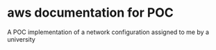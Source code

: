 # aws documentation for POC
A POC implementation of a network configuration assigned to me by a university

